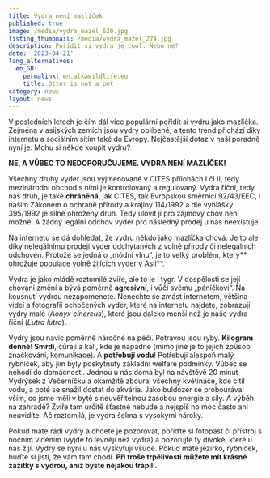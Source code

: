 ```yaml
---
title: Vydra není mazlíček
published: true
image: /media/vydra_mazel_620.jpg
listing_thumbnail: /media/vydra_mazel_274.jpg
description: Pořídit si vydru je cool. Nebo ne?
date: '2023-04-21'
lang_alternatives:
  en_GB:
    permalink: en.alkawildlife.eu
    title: Otter is not a pet
category: news
layout: news
---
```

V posledních letech je čím dál více populární pořídit si vydru jako mazlíčka. Zejména v asijských zemích jsou vydry oblíbené, a tento trend přichází díky internetu a sociálním sítím také do Evropy. Nejčastější dotaz v naší poradně nyní je: Mohu si někde koupit vydru? 

**NE, A VŮBEC TO NEDOPORUČUJEME. VYDRA NENÍ MAZLÍČEK!**

Všechny druhy vyder jsou vyjmenované v CITES přílohách I či II, tedy mezinárodní obchod s nimi je kontrolovaný a regulovaný.
Vydra říční, tedy náš druh, je také **chráněná**, jak CITES, tak Evropskou směrnicí 92/43/EEC, i našim Zákonem o ochraně přírody a krajiny 114/1992 a dle vyhlášky 395/1992 je silně ohrožený druh. Tedy ulovit ji pro zájmový chov není možné. A žádný legální odchov vyder pro následný prodej u nás neexistuje.

Na internetu se dá dohledat, že vydru někdo jako mazlíčka chová. Je to ale díky nelegálnímu prodeji vyder odchytaných z volné přírody či nelegálních odchoven. Protože se jedná o „módní vlnu“, je to velký problém, který** ohrožuje populace volně žijících vyder v Asii**. 

Vydra je jako mládě roztomilé zvíře, ale to je i tygr. V dospělosti se její chování změní a bývá poměrně **agresivní**, i vůči svému „páníčkovi“. Na kousnutí vydrou nezapomenete. Nenechte se zmást internetem, většina videí a fotografií ochočených vyder, které na internetu najdete, zobrazují vydry malé (_Aonyx cinereus_), které jsou daleko menší než je naše vydra říční (_Lutra lutra_).

Vydry jsou navíc poměrně náročné na péči. Potravou jsou ryby. **Kilogram denně**! **Smrdí**, čůrají a kalí, kde je napadne (mimo jiné je to jejich způsob značkování, komunikace). A **potřebují vodu**! Potřebují alespoň malý rybníček, aby jim byly poskytnuty základní welfare podmínky. Vůbec se nehodí do domácnosti. Jednou u nás doma byl na návštěvě 20 minut Vydrýsek z Večerníčku a okamžitě zboural všechny květináče, kde cítil vodu, a poté se snažil dostat do akvária. Jako buldozer se probourával vším, co jsme měli v bytě s neuvěřitelnou zásobou energie a síly. A výběh na zahradě? Zvíře tam určitě šťastné nebude a nejspíš ho moc často ani neuvidíte. 
Ač roztomilá, je vydra šelma s vysokými nároky.

Pokud máte rádi vydry a chcete je pozorovat, pořiďte si fotopast či přístroj s nočním viděním (vyjde to levněji než vydra) a pozorujte ty divoké, které u nás žijí. Vydry se nyní u nás vyskytují všude. Pokud máte jezírko, rybníček, buďte si jistí, že vám tam chodí. **Při troše trpělivosti můžete mít krásné zážitky s vydrou, aniž byste nějakou trápili.**
